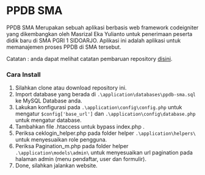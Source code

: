 # PPDB SMA

PPDB SMA Merupakan sebuah aplikasi berbasis web framework codeigniter yang dikembangkan oleh Masrizal Eka Yulianto untuk penerimaan peserta didik baru di SMA PGRI 1 SIDOARJO. Aplikasi ini adalah aplikasi untuk memanajemen proses PPDB di SMA tersebut.

Catatan : anda dapat melihat catatan pembaruan repository [disini](https://github.com/yuliant/ppdb-sma/blob/master/documentation/update-note.rst).

### Cara Install
1. Silahkan clone atau download repository ini.
2. Import database yang berada di `.\application\databases\ppdb-sma.sql` ke MySQL Database anda.
3. Lakukan konfigurasi pada `.\application\config\config.php` untuk mengatur `$config['base_url']` dan `.\application\config\database.php` untuk mengatur database.
4. Tambahkan file .htaccess untuk bypass index.php .
5. Periksa ceklogin_helper.php pada folder helper `.\application\helpers\` untuk menyesuaikan role pengguna.
6. Periksa Pagination_m.php pada folder helper `.\application\models\admin\` untuk menyesuaikan url pagination pada halaman admin (menu pendaftar, user dan formulir).
7. Done, silahkan jalankan website.